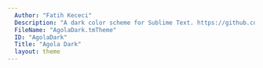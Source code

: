 ```yaml
---
  Author: "Fatih Kececi"
  Description: "A dark color scheme for Sublime Text. https://github.com/UnderlineWords/Agola-Color-Schemes"
  FileName: "AgolaDark.tmTheme"
  ID: "AgolaDark"
  Title: "Agola Dark"
  layout: theme
---
```

  